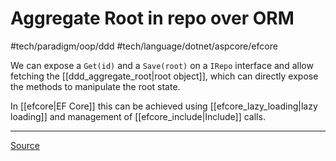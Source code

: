 # Aggregate Root in repo over ORM

#tech/paradigm/oop/ddd #tech/language/dotnet/aspcore/efcore

We can expose a `Get(id)` and a `Save(root)` on a `IRepo` interface and allow fetching the [[ddd_aggregate_root|root object]], which can directly expose the methods to manipulate the root state.

In [[efcore|EF Core]] this can be achieved using [[efcore_lazy_loading|lazy loading]] and management of [[efcore_include|Include]] calls.

---

[Source](https://codeopinion.com/avoiding-the-repository-pattern-with-an-orm/)

